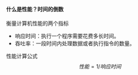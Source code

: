 #### 什么是性能？时间的倒数

衡量计算机性能的两个指标

- 响应时间：执行一个程序需要花费多长时间。
- 吞吐率：一段时间内处理数据或者执行指令的数量。



性能计算公式
$$
性能 = 1/响应时间
$$

